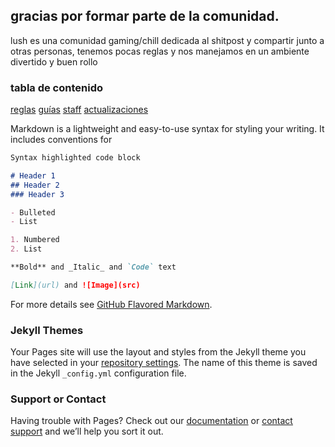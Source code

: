 ## gracias por formar parte de la comunidad.

lush es una comunidad gaming/chill dedicada al shitpost y compartir junto a otras personas, tenemos pocas reglas y nos manejamos en un ambiente divertido y buen rollo


### tabla de contenido
[reglas](https://google.com/)
[guías](https://google.com/)
[staff](https://google.com/)
[actualizaciones](https://google.com/)

Markdown is a lightweight and easy-to-use syntax for styling your writing. It includes conventions for

```markdown
Syntax highlighted code block

# Header 1
## Header 2
### Header 3

- Bulleted
- List

1. Numbered
2. List

**Bold** and _Italic_ and `Code` text

[Link](url) and ![Image](src)
```

For more details see [GitHub Flavored Markdown](https://guides.github.com/features/mastering-markdown/).

### Jekyll Themes

Your Pages site will use the layout and styles from the Jekyll theme you have selected in your [repository settings](https://github.com/iamrio/lush/settings). The name of this theme is saved in the Jekyll `_config.yml` configuration file.

### Support or Contact

Having trouble with Pages? Check out our [documentation](https://help.github.com/categories/github-pages-basics/) or [contact support](https://github.com/contact) and we’ll help you sort it out.
